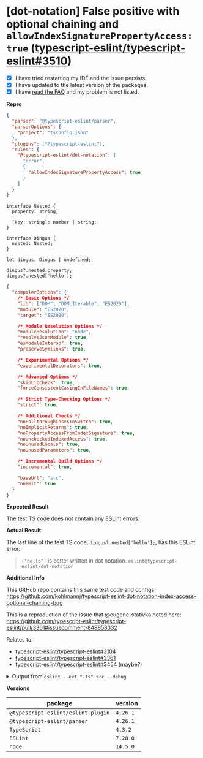 # \[dot-notation] False positive with optional chaining and `allowIndexSignaturePropertyAccess: true` ([typescript-eslint/typescript-eslint#3510](https://github.com/typescript-eslint/typescript-eslint/issues/3510))

<!--
If you have a problem with a specific rule, please begin your issue title with [rulename] to make it easier to search for.
I.e. "[no-unused-vars] False positive when fooing the bar"

Please don't ignore this template.

If you ignore it, we're just going to respond asking you to fill it out, which wastes everyone's time.
The more relevant information you can include, the faster we can find the issue and fix it without asking you for more info.
-->

<!--
Are you opening an issue because the rule you're trying to use is not found?
🚨 STOP 🚨 𝗦𝗧𝗢𝗣 🚨 𝑺𝑻𝑶𝑷 🚨
1) Check the releases log: https://github.com/typescript-eslint/typescript-eslint/releases
    -  If the rule isn't listed there, then chances are it hasn't been released to the main npm tag yet.
2) Try installing the `canary` tag: `npm i @typescript-eslint/eslint-plugin@canary`.
    - The canary tag is built for every commit to master, so it contains the bleeding edge build.
3) If ESLint still can't find the rule, then consider reporting an issue.
-->

- [x] I have tried restarting my IDE and the issue persists.
- [x] I have updated to the latest version of the packages.
- [x] I have [read the FAQ](https://github.com/typescript-eslint/typescript-eslint/blob/master/docs/getting-started/linting/FAQ.md) and my problem is not listed.

**Repro**

<!--
Include a ***minimal*** reproduction case.
The more irrelevant code/config you give, the harder it is for us to investigate.

Please consider creating an isolated reproduction repo to make it easy for the volunteer maintainers debug your issue.
-->

```JSON
{
  "parser": "@typescript-eslint/parser",
  "parserOptions": {
    "project": "tsconfig.json"
  },
  "plugins": ["@typescript-eslint"],
  "rules": {
    "@typescript-eslint/dot-notation": [
      "error",
      {
        "allowIndexSignaturePropertyAccess": true
      }
    ]
  }
}

```

```TS
interface Nested {
  property: string;

  [key: string]: number | string;
}

interface Dingus {
  nested: Nested;
}

let dingus: Dingus | undefined;

dingus?.nested.property;
dingus?.nested['hello'];
```

<!--
Also include your tsconfig, if you're using type-aware linting
-->

```JSON
{
  "compilerOptions": {
    /* Basic Options */
    "lib": ["DOM", "DOM.Iterable", "ES2020"],
    "module": "ES2020",
    "target": "ES2020",

    /* Module Resolution Options */
    "moduleResolution": "node",
    "resolveJsonModule": true,
    "esModuleInterop": true,
    "preserveSymlinks": true,

    /* Experimental Options */
    "experimentalDecorators": true,

    /* Advanced Options */
    "skipLibCheck": true,
    "forceConsistentCasingInFileNames": true,

    /* Strict Type-Checking Options */
    "strict": true,

    /* Additional Checks */
    "noFallthroughCasesInSwitch": true,
    "noImplicitReturns": true,
    "noPropertyAccessFromIndexSignature": true,
    "noUncheckedIndexedAccess": true,
    "noUnusedLocals": true,
    "noUnusedParameters": true,

    /* Incremental Build Options */
    "incremental": true,

    "baseUrl": "src",
    "noEmit": true
  }
}
```

**Expected Result**

<!--
What did you expect to happen?
Please be specific here - list the exact lines and messages you expect.
-->

The test TS code does not contain any ESLint errors.

**Actual Result**

<!--
What actually happened?
Please be specific here - list the exact lines and messages that caused errors
-->

The last line of the test TS code, `dingus?.nested['hello'];`, has this ESLint error:

> `["hello"]` is better written in dot notation. `eslint@typescript-eslint/dot-notation`

**Additional Info**

This GitHub repo contains this same test code and configs: https://github.com/kohlmannj/typescript-eslint-dot-notation-index-access-optional-chaining-bug

This is a reproduction of the issue that @eugene-stativka noted here: https://github.com/typescript-eslint/typescript-eslint/pull/3361#issuecomment-848858332

Relates to:
- [typescript-eslint/typescript-eslint#3104](https://github.com/typescript-eslint/typescript-eslint/issues/3104)
- [typescript-eslint/typescript-eslint#3361](https://github.com/typescript-eslint/typescript-eslint/pull/3361)
- [typescript-eslint/typescript-eslint#3454](https://github.com/typescript-eslint/typescript-eslint/issues/3454) (maybe?)

<!--
Did eslint throw an exception?

Please run your lint again with the --debug flag, and dump the output below.
i.e. eslint --ext ".ts,.js" src --debug
-->

<details><summary>Output from <code>eslint --ext ".ts" src --debug</code></summary>

Note: You can rerun this command in https://github.com/kohlmannj/typescript-eslint-dot-notation-index-access-optional-chaining-bug with the `yarn lint:debug` script.

```
➜  typescript-eslint-dot-notation-index-access-optional-chaining-bug git:(main) ✗ yarn lint:debug
yarn run v1.22.10
$ yarn lint  --debug
$ eslint --ext ".ts" src --debug
  eslint:cli CLI args: [ '--ext', '.ts', 'src', '--debug' ] +0ms
  eslint:cli Running on files +4ms
  eslintrc:config-array-factory Loading JSON config file: /Users/joseph/Sites/kohlmannj/typescript-eslint-dot-notation-index-access-optional-chaining-bug/package.json +0ms
  eslintrc:ignore-pattern Create with: [ IgnorePattern { patterns: [ '/**/node_modules/*' ], basePath: '/Users/joseph/Sites/kohlmannj/typescript-eslint-dot-notation-index-access-optional-chaining-bug', loose: false } ] +0ms
  eslintrc:ignore-pattern   processed: { basePath: '/Users/joseph/Sites/kohlmannj/typescript-eslint-dot-notation-index-access-optional-chaining-bug', patterns: [ '/**/node_modules/*' ] } +1ms
  eslintrc:ignore-pattern Create with: [ IgnorePattern { patterns: [ '/**/node_modules/*' ], basePath: '/Users/joseph/Sites/kohlmannj/typescript-eslint-dot-notation-index-access-optional-chaining-bug', loose: false } ] +1ms
  eslintrc:ignore-pattern   processed: { basePath: '/Users/joseph/Sites/kohlmannj/typescript-eslint-dot-notation-index-access-optional-chaining-bug', patterns: [ '/**/node_modules/*' ] } +0ms
  eslint:file-enumerator Start to iterate files: [ 'src' ] +0ms
  eslint:file-enumerator Directory: /Users/joseph/Sites/kohlmannj/typescript-eslint-dot-notation-index-access-optional-chaining-bug/src +1ms
  eslint:file-enumerator Enter the directory: /Users/joseph/Sites/kohlmannj/typescript-eslint-dot-notation-index-access-optional-chaining-bug/src +0ms
  eslintrc:cascading-config-array-factory Load config files for /Users/joseph/Sites/kohlmannj/typescript-eslint-dot-notation-index-access-optional-chaining-bug/src. +0ms
  eslintrc:cascading-config-array-factory No cache found: /Users/joseph/Sites/kohlmannj/typescript-eslint-dot-notation-index-access-optional-chaining-bug/src. +0ms
  eslintrc:config-array-factory Config file not found on /Users/joseph/Sites/kohlmannj/typescript-eslint-dot-notation-index-access-optional-chaining-bug/src +5ms
  eslintrc:cascading-config-array-factory No cache found: /Users/joseph/Sites/kohlmannj/typescript-eslint-dot-notation-index-access-optional-chaining-bug. +1ms
  eslintrc:config-array-factory Loading legacy config file: /Users/joseph/Sites/kohlmannj/typescript-eslint-dot-notation-index-access-optional-chaining-bug/.eslintrc +0ms
  eslintrc:config-array-factory Config file found: /Users/joseph/Sites/kohlmannj/typescript-eslint-dot-notation-index-access-optional-chaining-bug/.eslintrc +19ms
  eslintrc:config-array-factory Loading parser "@typescript-eslint/parser" from /Users/joseph/Sites/kohlmannj/typescript-eslint-dot-notation-index-access-optional-chaining-bug/.eslintrc +1ms
  eslintrc:config-array-factory Loaded: @typescript-eslint/parser@4.26.1 (/Users/joseph/Sites/kohlmannj/typescript-eslint-dot-notation-index-access-optional-chaining-bug/node_modules/@typescript-eslint/parser/dist/index.js) +1ms
  eslintrc:config-array-factory Loading plugin "@typescript-eslint" from /Users/joseph/Sites/kohlmannj/typescript-eslint-dot-notation-index-access-optional-chaining-bug/.eslintrc +239ms
  eslintrc:config-array-factory Loaded: @typescript-eslint/eslint-plugin@4.26.1 (/Users/joseph/Sites/kohlmannj/typescript-eslint-dot-notation-index-access-optional-chaining-bug/node_modules/@typescript-eslint/eslint-plugin/dist/index.js) +1ms
  eslintrc:config-array-factory Plugin /Users/joseph/Sites/kohlmannj/typescript-eslint-dot-notation-index-access-optional-chaining-bug/node_modules/@typescript-eslint/eslint-plugin/dist/index.js loaded in: 152ms +152ms
  eslintrc:cascading-config-array-factory No cache found: /Users/joseph/Sites/kohlmannj. +413ms
  eslintrc:config-array-factory Config file not found on /Users/joseph/Sites/kohlmannj +0ms
  eslintrc:cascading-config-array-factory No cache found: /Users/joseph/Sites. +0ms
  eslintrc:config-array-factory Config file not found on /Users/joseph/Sites +0ms
  eslintrc:cascading-config-array-factory No cache found: /Users/joseph. +0ms
  eslintrc:cascading-config-array-factory Stop traversing because of considered root. +0ms
  eslintrc:cascading-config-array-factory Configuration was determined: ConfigArray(2) [ { type: 'config', name: 'DefaultIgnorePattern', filePath: '', criteria: null, env: undefined, globals: undefined, ignorePattern: IgnorePattern { patterns: [Array], basePath: '/Users/joseph/Sites/kohlmannj/typescript-eslint-dot-notation-index-access-optional-chaining-bug', loose: false }, noInlineConfig: undefined, parser: undefined, parserOptions: undefined, plugins: undefined, processor: undefined, reportUnusedDisableDirectives: undefined, root: undefined, rules: undefined, settings: undefined }, { type: 'config', name: '.eslintrc', filePath: '/Users/joseph/Sites/kohlmannj/typescript-eslint-dot-notation-index-access-optional-chaining-bug/.eslintrc', criteria: null, env: undefined, globals: undefined, ignorePattern: undefined, noInlineConfig: undefined, parser: { error: null, filePath: '/Users/joseph/Sites/kohlmannj/typescript-eslint-dot-notation-index-access-optional-chaining-bug/node_modules/@typescript-eslint/parser/dist/index.js', id: '@typescript-eslint/parser', importerName: '.eslintrc', importerPath: '/Users/joseph/Sites/kohlmannj/typescript-eslint-dot-notation-index-access-optional-chaining-bug/.eslintrc' }, parserOptions: { project: 'tsconfig.json' }, plugins: { '@typescript-eslint': [Object] }, processor: undefined, reportUnusedDisableDirectives: undefined, root: undefined, rules: { '@typescript-eslint/dot-notation': [Array] }, settings: undefined } ] on /Users/joseph/Sites/kohlmannj/typescript-eslint-dot-notation-index-access-optional-chaining-bug/src +2ms
  eslintrc:ignore-pattern Create with: [ IgnorePattern { patterns: [ '/**/node_modules/*' ], basePath: '/Users/joseph/Sites/kohlmannj/typescript-eslint-dot-notation-index-access-optional-chaining-bug', loose: false } ] +418ms
  eslintrc:ignore-pattern   processed: { basePath: '/Users/joseph/Sites/kohlmannj/typescript-eslint-dot-notation-index-access-optional-chaining-bug', patterns: [ '/**/node_modules/*' ] } +0ms
  eslintrc:ignore-pattern Check {
  filePath: '/Users/joseph/Sites/kohlmannj/typescript-eslint-dot-notation-index-access-optional-chaining-bug/src/index.ts',
  dot: false,
  relativePath: 'src/index.ts',
  result: false
} +1ms
  eslint:file-enumerator Yield: index.ts +418ms
  eslintrc:cascading-config-array-factory Load config files for /Users/joseph/Sites/kohlmannj/typescript-eslint-dot-notation-index-access-optional-chaining-bug/src. +2ms
  eslintrc:cascading-config-array-factory Cache hit: /Users/joseph/Sites/kohlmannj/typescript-eslint-dot-notation-index-access-optional-chaining-bug/src. +0ms
  eslint:cli-engine Lint /Users/joseph/Sites/kohlmannj/typescript-eslint-dot-notation-index-access-optional-chaining-bug/src/index.ts +0ms
  eslint:linter Linting code for /Users/joseph/Sites/kohlmannj/typescript-eslint-dot-notation-index-access-optional-chaining-bug/src/index.ts (pass 1) +0ms
  eslint:linter Verify +0ms
  eslint:linter With ConfigArray: /Users/joseph/Sites/kohlmannj/typescript-eslint-dot-notation-index-access-optional-chaining-bug/src/index.ts +0ms
  eslint:linter Generating fixed text for /Users/joseph/Sites/kohlmannj/typescript-eslint-dot-notation-index-access-optional-chaining-bug/src/index.ts (pass 1) +639ms
  eslint:source-code-fixer Applying fixes +0ms
  eslint:source-code-fixer shouldFix parameter was false, not attempting fixes +0ms
  eslint:file-enumerator Leave the directory: /Users/joseph/Sites/kohlmannj/typescript-eslint-dot-notation-index-access-optional-chaining-bug/src +639ms
  eslint:file-enumerator Complete iterating files: ["src"] +0ms
  eslint:cli-engine Linting complete in: 1058ms +639ms

/Users/joseph/Sites/kohlmannj/typescript-eslint-dot-notation-index-access-optional-chaining-bug/src/index.ts
  14:16  error  ["hello"] is better written in dot notation  @typescript-eslint/dot-notation

✖ 1 problem (1 error, 0 warnings)
  1 error and 0 warnings potentially fixable with the `--fix` option.

error Command failed with exit code 1.
info Visit https://yarnpkg.com/en/docs/cli/run for documentation about this command.
error Command failed with exit code 1.
info Visit https://yarnpkg.com/en/docs/cli/run for documentation about this command.
➜  typescript-eslint-dot-notation-index-access-optional-chaining-bug git:(main) ✗
```
</details>

**Versions**

| package                            | version  |
| ---------------------------------- | -------- |
| `@typescript-eslint/eslint-plugin` | `4.26.1` |
| `@typescript-eslint/parser`        | `4.26.1` |
| `TypeScript`                       | `4.3.2`  |
| `ESLint`                           | `7.28.0` |
| `node`                             | `14.5.0` |
